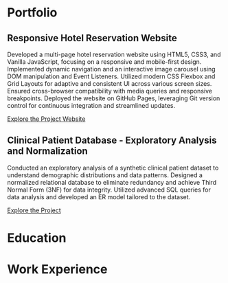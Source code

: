 # Portfolio

## Responsive Hotel Reservation Website
Developed a multi-page hotel reservation website using HTML5, CSS3, and Vanilla JavaScript, focusing on a responsive and mobile-first design. Implemented dynamic navigation and an interactive image carousel using DOM manipulation and Event Listeners. Utilized modern CSS Flexbox and Grid Layouts for adaptive and consistent UI across various screen sizes. Ensured cross-browser compatibility with media queries and responsive breakpoints. Deployed the website on GitHub Pages, leveraging Git version control for continuous integration and streamlined updates.

[Explore the Project Website](https://rishabh06704.github.io/Hotel-Reservation-Website-Design/)


## Clinical Patient Database - Exploratory Analysis and Normalization
Conducted an exploratory analysis of a synthetic clinical patient dataset to understand demographic distributions and data patterns. Designed a normalized relational database to eliminate redundancy and achieve Third Normal Form (3NF) for data integrity. Utilized advanced SQL queries for data analysis and developed an ER model tailored to the dataset.

[Explore the Project](https://rishabh06704.github.io/clinical-patient-database-project/)


# Education

# Work Experience
